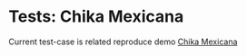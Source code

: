 <!-- TITLE: Tests: Chika Mexicana -->
<!-- SUBTITLE: -->

# Tests: Chika Mexicana

Current test-case is related reproduce demo [Chika Mexicana](../tutorials/chika-mexicana-demo.md)
